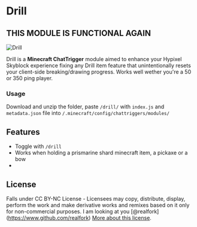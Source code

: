 # Drill
## THIS MODULE IS FUNCTIONAL AGAIN
![Drill](https://imgur.com/OEN3Bmh.png)


Drill is a **Minecraft ChatTrigger** module aimed to enhance your Hypixel Skyblock experience fixing any Drill item feature that unintentionally resets your client-side breaking/drawing progress. Works well wether you're a 50 or 350 ping player.

### Usage
Download and unzip the folder, paste ```/drill/``` with ```index.js``` and ```metadata.json``` file into ```/.minecraft/config/chattriggers/modules/```

## Features
 - Toggle with ```/drill```
 - Works when holding a prismarine shard minecraft item, a pickaxe or a bow
 - 
## License
Falls under CC BY-NC License - Licensees may copy, distribute, display, perform the work and make derivative works and remixes based on it only for non-commercial purposes. I am looking at you [@realfork] (https://www.github.com/realfork)
[More about this license](https://en.wikipedia.org/wiki/Creative_Commons_NonCommercial_license).
